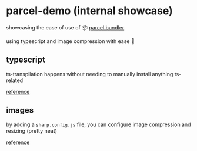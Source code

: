 # parcel-demo (internal showcase)

showcasing the ease of use of 📦 [parcel bundler](https://parceljs.org/)

using typescript and image compression with ease 🤙

## typescript
ts-transpilation happens without needing to manually install anything ts-related

[reference](https://parceljs.org/languages/typescript/)

## images
by adding a `sharp.config.js` file, you can configure image compression and resizing (pretty neat)

[reference](https://parceljs.org/recipes/image/)

